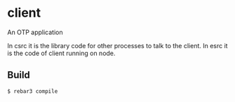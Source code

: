 client
=====

An OTP application

In csrc it is the library code for other processes to talk to the client.
In esrc it is the code of client running on node.

Build
-----

    $ rebar3 compile
